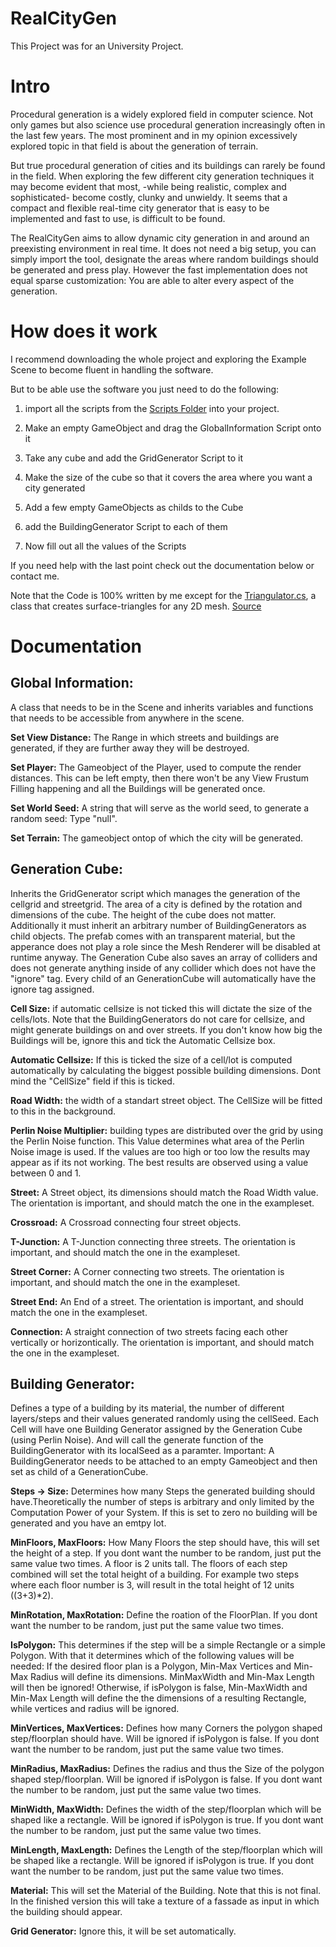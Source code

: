 # RealCityGen

This Project was for an University Project.

# Intro

Procedural generation is a widely explored field in computer science. Not only games but also science use procedural generation increasingly often in the last few years. The most prominent and in my opinion excessively explored topic in that field is about the generation of terrain. 

But true procedural generation of cities and its buildings can rarely be found in the field. When exploring the few different city generation techniques it may become evident that most, -while being realistic, complex and sophisticated- become costly, clunky and unwieldy. It seems that a compact and flexible real-time city generator that is easy to be implemented and fast to use, is difficult to be found. 

The RealCityGen aims to allow dynamic city generation in and around an preexisting environment in real time. 
It does not need a big setup, you can simply import the tool, designate the areas where random buildings should be generated and press play. 
However the fast implementation does not equal sparse customization:
You are able to alter every aspect of the generation.

# How does it work

I recommend downloading the whole project and exploring the Example Scene to become fluent in handling the software.

But to be able use the software you just need to do the following: 

1. import all the scripts from the [Scripts Folder](https://github.com/s4safeld/RealCityGen/tree/master/Assets/Scripts) into your project.

2. Make an empty GameObject and drag the GlobalInformation Script onto it

3. Take any cube and add the GridGenerator Script to it

4. Make the size of the cube so that it covers the area where you want a city generated

5. Add a few empty GameObjects as childs to the Cube 

6. add the BuildingGenerator Script to each of them

7. Now fill out all the values of the Scripts

If you need help with the last point check out the documentation below or contact me.

Note that the Code is 100% written by me except for the [Triangulator.cs](https://github.com/s4safeld/RealCityGen/blob/master/Assets/Scripts/Triangulator.cs), a class that creates surface-triangles for any 2D mesh.
[Source](http://wiki.unity3d.com/index.php?title=Triangulator&_ga=2.97540694.871866967.1597588282-744620994.1584369047)

# Documentation

## Global Information:
A class that needs to be in the Scene and inherits variables and functions that needs to be accessible from anywhere in the scene.

**Set View Distance:**
The Range  in which streets and buildings are generated, if they are further away they will be destroyed.

**Set Player:**
The Gameobject of the Player, used to compute the render distances.
This can be left empty, then there won't be any View Frustum Filling happening and all the Buildings will be generated once.

**Set World Seed:**
A string that will serve as the world seed, to generate a random seed: Type "null".

**Set Terrain:**
The gameobject ontop of which the city will be generated.

## Generation Cube:
Inherits the GridGenerator script which manages the generation of the cellgrid and streetgrid. The area of a city is defined by the rotation and dimensions of the cube. 
The height of the cube does not matter. 
Additionally it must inherit an arbitrary number of BuildingGenerators as child objects. 
The prefab comes with an transparent material, but the apperance does not play a role since the Mesh Renderer will be disabled at runtime anyway.
The Generation Cube also saves an array of colliders and does not generate anything inside of any collider which does not have the "ignore" tag.
Every child of an GenerationCube will automatically have the ignore tag assigned.

**Cell Size:**
if automatic cellsize is not ticked this will dictate the size of the cells/lots. Note that the BuildingGenerators do not care for  cellsize, and might generate buildings on and over streets. If you don't know how big the Buildings will be, ignore this and tick the Automatic Cellsize box.

**Automatic Cellsize:**
If this is ticked the size of a cell/lot is computed automatically by calculating the biggest possible building dimensions.
Dont mind the "CellSize" field if this is ticked.

**Road Width:**
the width of a standart street object. The CellSize will be fitted to this in the background.

**Perlin Noise Multiplier:**
building types are distributed over the grid by using the Perlin Noise function. This Value determines what area of the Perlin Noise image is used. If the values are too high or too low the results may appear as if its not working. The best results are observed using a value between 0 and 1. 

**Street:**
A Street object, its dimensions should match the Road Width value. The orientation is important, and should match the one in the exampleset.

**Crossroad:**
A Crossroad connecting four street objects.

**T-Junction:**
A T-Junction connecting three streets. The orientation is important, and should match the one in the exampleset.

**Street Corner:**
A Corner connecting two streets. The orientation is important, and should match the one in the exampleset.

**Street End:**
An End of a street. The orientation is important, and should match the one in the exampleset.

**Connection:**
A straight connection of two streets facing each other vertically or horizontically. The orientation is important, and should match the one in the exampleset.

## Building Generator:
Defines a type of a building by its material, the number of different layers/steps and their values generated randomly using the cellSeed. Each Cell will have one Building Generator assigned by the Generation Cube (using Perlin Noise). And will call the generate function of the BuildingGenerator with its localSeed as a paramter.
Important: A BuildingGenerator needs to be attached to an empty Gameobject and then set as child of a GenerationCube.

**Steps -> Size:**
Determines how many Steps the generated building should have.Theoretically the number of steps is arbitrary and only limited by the Computation Power of your System.
If this is set to zero no building will be generated and you have an emtpy lot. 

**MinFloors, MaxFloors:**
How Many Floors the step should have, this will set the height of a step. 
If you dont want the number to be random, just put the same value two times.
A floor is 2 units tall.
The floors of each step combined will set the total height of a building.
For example two steps where each floor number is 3, will result in the total height of 12 units ((3+3)*2).

**MinRotation, MaxRotation:**
Define the roation of the FloorPlan.
If you dont want the number to be random, just put the same value two times.

**IsPolygon:**
This determines if the step will be a simple Rectangle or a simple Polygon. With that it determines which of the following values will be needed:
If the desired floor plan is a Polygon, Min-Max Vertices and Min-Max Radius will define its dimensions. MinMaxWidth and Min-Max Length will then be ignored!
Otherwise, if isPolygon is false, Min-MaxWidth and Min-Max Length will define the the dimensions of a resulting Rectangle, while vertices and radius will be ignored.

**MinVertices, MaxVertices:**
Defines how many Corners the polygon shaped step/floorplan should have. Will be ignored if isPolygon is false.
If you dont want the number to be random, just put the same value two times.

**MinRadius, MaxRadius:**
Defines the radius and thus the Size of the polygon shaped step/floorplan. Will be ignored if isPolygon is false.
If you dont want the number to be random, just put the same value two times.

**MinWidth, MaxWidth:**
Defines the width of the step/floorplan which will be shaped like a rectangle. Will be ignored if isPolygon is true.
If you dont want the number to be random, just put the same value two times.

**MinLength, MaxLength:**
Defines the Length of the step/floorplan which will be shaped like a rectangle. Will be ignored if isPolygon is true.
If you dont want the number to be random, just put the same value two times.

**Material:**
This will set the Material of the Building. Note that this is not final. In the finished version this will take a texture of a fassade as input in which the building should appear.

**Grid Generator:**
Ignore this, it will be set automatically.


